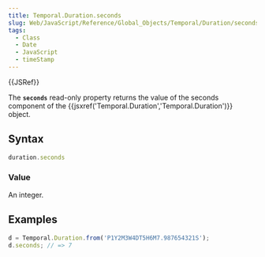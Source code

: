 ```yaml
---
title: Temporal.Duration.seconds
slug: Web/JavaScript/Reference/Global_Objects/Temporal/Duration/seconds
tags:
  - Class
  - Date
  - JavaScript
  - timeStamp
---
```

{{JSRef}}

The **`seconds`** read-only property returns the value of the seconds component
of the {{jsxref('Temporal.Duration','Temporal.Duration')}}
object.

## Syntax

```js
duration.seconds
```

### Value

An integer.

## Examples

```js
d = Temporal.Duration.from('P1Y2M3W4DT5H6M7.987654321S');
d.seconds; // => 7
```
